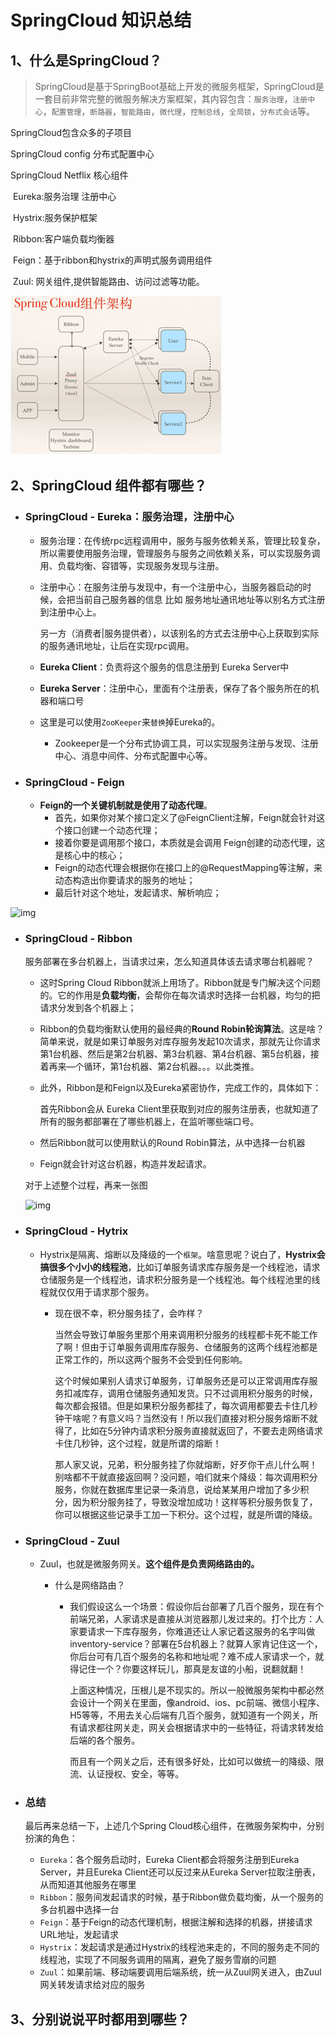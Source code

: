 # SpringCloud 知识总结

## 1、什么是SpringCloud？

> SpringCloud是基于SpringBoot基础上开发的微服务框架，SpringCloud是一套目前非常完整的微服务解决方案框架，其内容包含：`服务治理`，`注册中心`，`配置管理`，`断路器`，`智能路由`，`微代理`，`控制总线`，`全局锁`，`分布式会话`等。

SpringCloud包含众多的子项目

SpringCloud config 分布式配置中心

SpringCloud Netflix 核心组件

​                      Eureka:服务治理 注册中心

​                      Hystrix:服务保护框架

​                      Ribbon:客户端负载均衡器

​                      Feign：基于ribbon和hystrix的声明式服务调用组件

​                      Zuul: 网关组件,提供智能路由、访问过滤等功能。

![image-20221210230517871](image-20221210230517871.png)



## 2、SpringCloud 组件都有哪些？

- ### SpringCloud - Eureka：服务治理，注册中心  

  - 服务治理：在传统rpc远程调用中，服务与服务依赖关系，管理比较复杂，所以需要使用服务治理，管理服务与服务之间依赖关系，可以实现服务调用、负载均衡、容错等，实现服务发现与注册。

  - 注册中心：在服务注册与发现中，有一个注册中心，当服务器启动的时候，会把当前自己服务器的信息 比如 服务地址通讯地址等以别名方式注册到注册中心上。

     另一方（消费者|服务提供者），以该别名的方式去注册中心上获取到实际的服务通讯地址，让后在实现rpc调用。

  - **Eureka Client**：负责将这个服务的信息注册到 Eureka Server中

  - **Eureka Server**：注册中心，里面有个注册表，保存了各个服务所在的机器和端口号

  

  - 这里是可以使用`ZooKeeper`来`替换`掉Eureka的。
    - Zookeeper是一个分布式协调工具，可以实现服务注册与发现、注册中心、消息中间件、分布式配置中心等。

- ### SpringCloud - Feign

  - **Feign的一个关键机制就是使用了动态代理**。
    - 首先，如果你对某个接口定义了@FeignClient注解，Feign就会针对这个接口创建一个动态代理；
    - 接着你要是调用那个接口，本质就是会调用 Feign创建的动态代理，这是核心中的核心；
    - Feign的动态代理会根据你在接口上的@RequestMapping等注解，来动态构造出你要请求的服务的地址；
    - 最后针对这个地址，发起请求、解析响应；

![img](https://imgconvert.csdnimg.cn/aHR0cHM6Ly91c2VyLWdvbGQtY2RuLnhpdHUuaW8vMjAxOC8xMS83LzE2NmViZmZmNTA1YjJhMjA?x-oss-process=image/format,png)

- ### SpringCloud - Ribbon

  服务部署在多台机器上，当请求过来，怎么知道具体该去请求哪台机器呢？

  - 这时Spring Cloud Ribbon就派上用场了。Ribbon就是专门解决这个问题的。它的作用是**负载均衡**，会帮你在每次请求时选择一台机器，均匀的把请求分发到各个机器上；

  - Ribbon的负载均衡默认使用的最经典的**Round Robin轮询算法**。这是啥？简单来说，就是如果订单服务对库存服务发起10次请求，那就先让你请求第1台机器、然后是第2台机器、第3台机器、第4台机器、第5台机器，接着再来—个循环，第1台机器、第2台机器。。。以此类推。

  - 此外，Ribbon是和Feign以及Eureka紧密协作，完成工作的，具体如下：

    首先Ribbon会从 Eureka Client里获取到对应的服务注册表，也就知道了所有的服务都部署在了哪些机器上，在监听哪些端口号。

  - 然后Ribbon就可以使用默认的Round Robin算法，从中选择一台机器

  - Feign就会针对这台机器，构造并发起请求。

  对于上述整个过程，再来一张图

  ![img](https://imgconvert.csdnimg.cn/aHR0cHM6Ly91c2VyLWdvbGQtY2RuLnhpdHUuaW8vMjAxOC8xMS83LzE2NmVjMDAxZGMxNTVlOTg?x-oss-process=image/format,png)

- ### SpringCloud - Hytrix

  - Hystrix是隔离、熔断以及降级的一个`框架`。啥意思呢？说白了，**Hystrix会搞很多个小小的线程池**，比如订单服务请求库存服务是一个线程池，请求仓储服务是一个线程池，请求积分服务是一个线程池。每个线程池里的线程就仅仅用于请求那个服务。

    - 现在很不幸，积分服务挂了，会咋样？

      当然会导致订单服务里那个用来调用积分服务的线程都卡死不能工作了啊！但由于订单服务调用库存服务、仓储服务的这两个线程池都是正常工作的，所以这两个服务不会受到任何影响。

      这个时候如果别人请求订单服务，订单服务还是可以正常调用库存服务扣减库存，调用仓储服务通知发货。只不过调用积分服务的时候，每次都会报错。但是如果积分服务都挂了，每次调用都要去卡住几秒钟干啥呢？有意义吗？当然没有！所以我们直接对积分服务熔断不就得了，比如在5分钟内请求积分服务直接就返回了，不要去走网络请求卡住几秒钟，这个过程，就是所谓的熔断！

      那人家又说，兄弟，积分服务挂了你就熔断，好歹你干点儿什么啊！别啥都不干就直接返回啊？没问题，咱们就来个降级：每次调用积分服务，你就在数据库里记录一条消息，说给某某用户增加了多少积分，因为积分服务挂了，导致没增加成功！这样等积分服务恢复了，你可以根据这些记录手工加一下积分。这个过程，就是所谓的降级。

- ### SpringCloud - Zuul

  - Zuul，也就是微服务网关。**这个组件是负责网络路由的。**

    - 什么是网络路由？

      - 我们假设这么一个场景：假设你后台部署了几百个服务，现在有个前端兄弟，人家请求是直接从浏览器那儿发过来的。打个比方：人家要请求一下库存服务，你难道还让人家记着这服务的名字叫做inventory-service？部署在5台机器上？就算人家肯记住这一个，你后台可有几百个服务的名称和地址呢？难不成人家请求一个，就得记住一个？你要这样玩儿，那真是友谊的小船，说翻就翻！

        上面这种情况，压根儿是不现实的。所以一般微服务架构中都必然会设计一个网关在里面，像android、ios、pc前端、微信小程序、H5等等，不用去关心后端有几百个服务，就知道有一个网关，所有请求都往网关走，网关会根据请求中的一些特征，将请求转发给后端的各个服务。

        而且有一个网关之后，还有很多好处，比如可以做统一的降级、限流、认证授权、安全，等等。

- ### 总结

  最后再来总结一下，上述几个Spring Cloud核心组件，在微服务架构中，分别扮演的角色：

  - `Eureka`：各个服务启动时，Eureka Client都会将服务注册到Eureka Server，并且Eureka Client还可以反过来从Eureka Server拉取注册表，从而知道其他服务在哪里
  - `Ribbon`：服务间发起请求的时候，基于Ribbon做负载均衡，从一个服务的多台机器中选择一台
  - `Feign`：基于Feign的动态代理机制，根据注解和选择的机器，拼接请求URL地址，发起请求
  - `Hystrix`：发起请求是通过Hystrix的线程池来走的，不同的服务走不同的线程池，实现了不同服务调用的隔离，避免了服务雪崩的问题
  - `Zuul`：如果前端、移动端要调用后端系统，统一从Zuul网关进入，由Zuul网关转发请求给对应的服务

## 3、分别说说平时都用到哪些？

